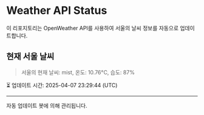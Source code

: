 
# Weather API Status

이 리포지토리는 OpenWeather API를 사용하여 서울의 날씨 정보를 자동으로 업데이트합니다.

## 현재 서울 날씨
> 서울의 현재 날씨: mist, 온도: 10.76°C, 습도: 87%

⏳ 업데이트 시간: 2025-04-07 23:29:44 (UTC)

---
자동 업데이트 봇에 의해 관리됩니다.
